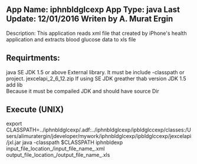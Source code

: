 App Name: iphnbldglcexp
App Type: java
Last Update: 12/01/2016
Writen by A. Murat Ergin
-------------------------------------------------------------- 
Description: 
This application reads xml file that created by iPhone's 
health application and extracts blood glucose data to xls file

Requirtments:
-------------------------------------------------------------
java SE JDK 1.5 or above
External library. It must be include -classpath or project. 
jexcelapi_2_6_12.zip 
If using SE JDK greather thab version JDK 1.5 add lib  
Because it must be compailed JDK and should have source Dir 

Execute (UNIX)
-------------------------------------------------------------
export CLASSPATH=../iphnbldglcexp/.adf:../iphnbldglcexp/ipbldglccexp/classes:/Users/alimuratergin/jdeveloper/mywork/iphnbldglcexp/ipbldglccexp/jexcelapi/jxl.jar
java -classpath $CLASSPATH  iphnbldexp input_file_location_/input_file_name_.xml output_file_location_/output_file_name_.xls


